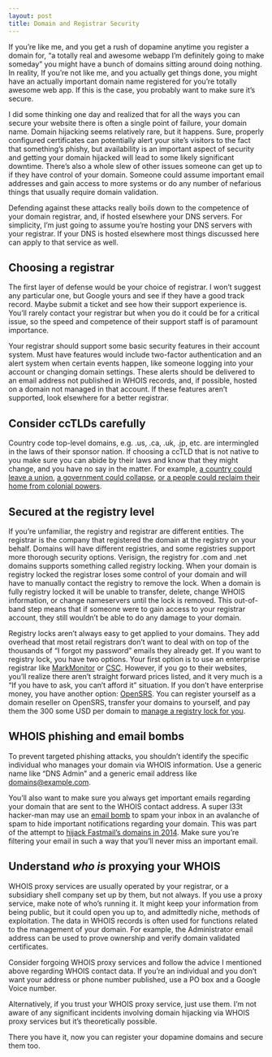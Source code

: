 ```yaml
---
layout: post
title: Domain and Registrar Security
---
```


If you’re like me, and you get a rush of dopamine anytime you register a domain for, “a totally real and awesome webapp I’m definitely going to make someday” you might have a bunch of domains sitting around doing nothing. In reality, If you’re not like me, and you actually get things done, you might have an actually important domain name registered for you’re totally awesome web app. If this is the case, you probably want to make sure it’s secure. 

I did some thinking one day and realized that for all the ways you can secure your website there is often a single point of failure, your domain name. Domain hijacking seems relatively rare, but it happens. Sure, properly configured certificates can potentially alert your site’s visitors to the fact that something’s phishy, but availability is an important aspect of security and getting your domain hijacked will lead to some likely significant downtime. There’s also a whole slew of other issues someone can get up to if they have control of your domain. Someone could assume important email addresses and gain access to more systems or do any number of nefarious things that usually require domain validation. 

Defending against these attacks really boils down to the competence of your domain registrar, and, if hosted elsewhere your DNS servers. For simplicity, I’m just going to assume you’re hosting your DNS servers with your registrar. If your DNS is hosted elsewhere most things discussed here can apply to that service as well. 

## Choosing a registrar

The first layer of defense would be your choice of registrar. I won’t suggest any particular one, but Google yours and see if they have a good track record. Maybe submit a ticket and see how their support experience is. You’ll rarely contact your registrar but when you do it could be for a critical issue, so the speed and competence of their support staff is of paramount importance. 

Your registrar should support some basic security features in their account system. Must have features would include two-factor authentication and an alert system when certain events happen, like someone logging into your account or changing domain settings. These alerts should be delivered to an email address not published in WHOIS records, and, if possible, hosted on a domain not managed in that account. If these features aren’t supported, look elsewhere for a better registrar. 

## Consider ccTLDs carefully

Country code top-level domains, e.g. .us, .ca, .uk, .jp, etc. are intermingled in the laws of their sponsor nation. If choosing a ccTLD that is not native to you make sure you can abide by their laws and know that they might change, and you have no say in the matter. For example, [a country could leave a union](https://www.zdnet.com/article/81000-uk-owned-eu-domains-suspended-as-brexit-transition-ends/), [a government could collapse](https://www.inverse.com/article/8672-the-bizarre-afterlife-of-su-the-domain-name-and-last-bastion-of-the-ussr), [or a people could reclaim their home from colonial powers](https://www.theregister.com/2019/05/27/io_domains_uk_un/). 

## Secured at the registry level

If you’re unfamiliar, the registry and registrar are different entities. The registrar is the company that registered the domain at the registry on your behalf. Domains will have different registries, and some registries support more thorough security options. Verisign, the registry for .com and .net domains supports something called registry locking. When your domain is registry locked the registrar loses some control of your domain and will have to manually contact the registry to remove the lock. When a domain is fully registry locked it will be unable to transfer, delete, change WHOIS information, or change nameservers until the lock is removed. This out-of-band step means that if someone were to gain access to your registrar account, they still wouldn’t be able to do any damage to your domain. 

Registry locks aren’t always easy to get applied to your domains. They add overhead that most retail registrars don’t want to deal with on top of the thousands of “I forgot my password” emails they already get. If you want to registry lock, you have two options. Your first option is to use an enterprise registrar like [MarkMonitor](https://markmonitor.com/) or [CSC](https://www.cscglobal.com/global/web/csc//domains-and-trademarks.html). However, if you go to their websites, you’ll realize there aren’t straight forward prices listed, and it very much is a “If you have to ask, you can’t afford it” situation. If you don’t have enterprise money, you have another option: [OpenSRS](https://opensrs.com/). You can register yourself as a domain reseller on OpenSRS, transfer your domains to yourself, and pay them the 300 some USD per domain to [manage a registry lock for you](https://opensrs.com/domain-add-ons/). 

## WHOIS phishing and email bombs

To prevent targeted phishing attacks, you shouldn’t identify the specific individual who manages your domain via WHOIS information. Use a generic name like “DNS Admin” and a generic email address like domains@example.com. 

You’ll also want to make sure you always get important emails regarding your domain that are sent to the WHOIS contact address. A super l33t hacker-man may use an [email bomb](https://en.wikipedia.org/wiki/Email_bomb) to spam your inbox in an avalanche of spam to hide important notifications regarding your domain. This was part of the attempt to [hijack Fastmail’s domains in 2014](https://fastmail.blog/historical/when-two-factor-authentication-is-not-enough/). Make sure you’re filtering your email in such a way that you’ll never miss an important email.

## Understand *who is* proxying your WHOIS

WHOIS proxy services are usually operated by your registrar, or a subsidiary shell company set up by them, but not always. If you use a proxy service, make note of who’s running it. It might keep your information from being public, but it could open you up to, and admittedly niche, methods of exploitation. The data in WHOIS records is often used for functions related to the management of your domain. For example, the Administrator email address can be used to prove ownership and verify domain validated certificates. 

Consider forgoing WHOIS proxy services and follow the advice I mentioned above regarding WHOIS contact data. If you’re an individual and you don’t want your address or phone number published, use a PO box and a Google Voice number. 

Alternatively, if you trust your WHOIS proxy service, just use them. I’m not aware of any significant incidents involving domain hijacking via WHOIS proxy services but it’s theoretically possible. 

There you have it, now you can register your dopamine domains and secure them too. 
